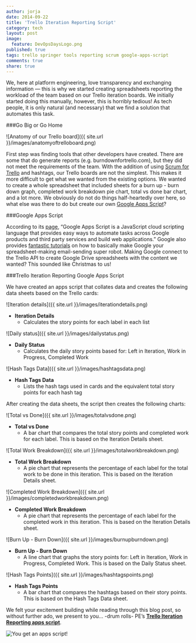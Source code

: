 ```yaml
---
author: jorja
date: 2014-09-22
title: 'Trello Iteration Reporting Script'
category: tech
layout: post
image:
  feature: DevOpsDaysLogo.png
published: true
tags: trello springer tools reporting scrum google-apps-script
comments: true
share: true
---
```

We, here at platform engineering, love transparency and exchanging information — this is why we started creating spreadsheets reporting the workload of the team based on our Trello iteration boards. We initially started doing this manually, however, this is horribly tedious! As tech people, it is only natural (and necessary) that we find a solution that automates this task.

###Go Big or Go Home

![Anatomy of our Trello board]({{ site.url }}/images/anatomyoftrelloboard.png)

First step was finding tools that other developers have created. There are some that do generate reports (e.g. burndownfortrello.com), but they did not meet the requirements of the team. With the addition of using [Scrum for Trello](http://scrumfortrello.com/) and hashtags, our Trello boards are not the simplest. This makes it more difficult to get what we wanted from the existing options. We wanted to create a whole spreadsheet that included sheets for a burn up - burn down graph, completed work breakdown pie chart, total vs done bar chart, and a lot more. We obviously do not do things half-heartedly over here, so what else was there to do but create our own [Google Apps Script](http://www.google.com/script/start/)?

###Google Apps Script

According to its [page](http://www.google.com/script/start/), “Google Apps Script is a JavaScript cloud scripting language that provides easy ways to automate tasks across Google products and third party services and build web applications.” Google also provides [fantastic tutorials](https://developers.google.com/apps-script/articles) on how to basically make Google your spreadsheet-making email-sending super robot. Making Google connect to the Trello API to create Google Drive spreadsheets with the content we wanted? This sounded like Christmas to us!

###Trello Iteration Reporting Google Apps Script

We have created an apps script that collates data and creates the following data sheets based on the Trello cards:

![Iteration details]({{ site.url }}/images/iterationdetails.png)

- **Iteration Details**
  - Calculates the story points for each label in each list

![Daily status]({{ site.url }}/images/dailystatus.png)

- **Daily Status**
  - Calculates the daily story points based for: Left in Iteration, Work in Progress, Completed Work

![Hash Tags Data]({{ site.url }}/images/hashtagsdata.png)

- **Hash Tags Data**
  - Lists the hash tags used in cards and the equivalent total story points for each hash tag

After creating the data sheets, the script then creates the following charts:

![Total vs Done]({{ site.url }}/images/totalvsdone.png)

- **Total vs Done**
  - A bar chart that compares the total story points and completed work for each label. This is based on the Iteration Details sheet.

![Total Work Breakdown]({{ site.url }}/images/totalworkbreakdown.png)

- **Total Work Breakdown**
  - A pie chart that represents the percentage of each label for the total work to be done in this iteration. This is based on the Iteration Details sheet.

![Completed Work Breakdown]({{ site.url }}/images/completedworkbreakdown.png)

- **Completed Work Breakdown**
  - A pie chart that represents the percentage of each label for the completed work in this iteration. This is based on the Iteration Details sheet.

![Burn Up - Burn Down]({{ site.url }}/images/burnupburndown.png)

- **Burn Up - Burn Down**
  - A line chart that graphs the story points for: Left in Iteration, Work in Progress, Completed Work. This is based on the Daily Status sheet.

![Hash Tags Points]({{ site.url }}/images/hashtagspoints.png)

- **Hash Tags Points**
  - A bar chart that compares the hashtags based on their story points. This is based on the Hash Tags Data sheet.


We felt your excitement building while reading through this blog post, so without further ado, we present to you… -drum rolls- PE’s **[Trello Iteration Reporting apps script](https://github.com/SpringerPE/trello-iteration-reporting-apps-script)**.

![You get an apps script!]()



